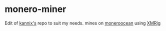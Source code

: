 # monero-miner
Edit of [kannix's](https://hub.docker.com/r/kannix/monero-miner/) repo to suit my needs. mines on [moneroocean](https://moneroocean.stream) using [XMRig](https://github.com/xmrig/xmrig)
